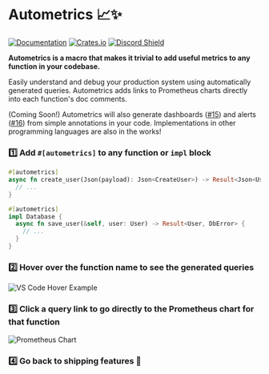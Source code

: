 # Autometrics 📈✨

[![Documentation](https://docs.rs/autometrics/badge.svg)](https://docs.rs/autometrics)
[![Crates.io](https://img.shields.io/crates/v/autometrics.svg)](https://crates.io/crates/autometrics)
[![Discord Shield](https://discordapp.com/api/guilds/950489382626951178/widget.png?style=shield)](https://discord.gg/kHtwcH8As9)

**Autometrics is a macro that makes it trivial to add useful metrics to any function in your codebase.**

Easily understand and debug your production system using automatically generated queries. Autometrics adds links to Prometheus charts directly into each function's doc comments.

(Coming Soon!) Autometrics will also generate dashboards ([#15](https://github.com/fiberplane/autometrics-rs/issues/15)) and alerts ([#16](https://github.com/fiberplane/autometrics-rs/issues/16)) from simple annotations in your code. Implementations in other programming languages are also in the works!

### 1️⃣ Add `#[autometrics]` to any function or `impl` block

```rust
#[autometrics]
async fn create_user(Json(payload): Json<CreateUser>) -> Result<Json<User>, ApiError> {
  // ...
}

#[autometrics]
impl Database {
  async fn save_user(&self, user: User) -> Result<User, DbError> {
    // ...
  }
}
```

### 2️⃣ Hover over the function name to see the generated queries

![VS Code Hover Example](vs-code-example)

### 3️⃣ Click a query link to go directly to the Prometheus chart for that function

![Prometheus Chart](prometheus-chart)

### 4️⃣ Go back to shipping features 🚀
